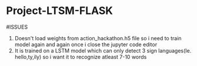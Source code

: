 # Project-LTSM-FLASK

#ISSUES
1. Doesn't load weights from action_hackathon.h5 file
so i need to train model again and again once i close the jupyter code editor
2. It is trained on a LSTM model which can only detect 3 sign languages(Ie. hello,ty,ily)
so i want it to recognize atleast 7-10 words
